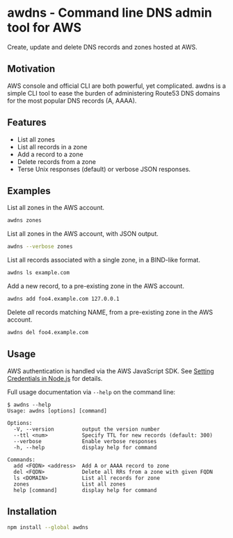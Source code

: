 # awdns - Command line DNS admin tool for AWS

Create, update and delete DNS records and zones hosted at AWS.

## Motivation

AWS console and official CLI are both powerful, yet complicated.   awdns
is a simple CLI tool to ease the burden of administering Route53 DNS
domains for the most popular DNS records (A, AAAA).

## Features

* List all zones
* List all records in a zone
* Add a record to a zone
* Delete records from a zone
* Terse Unix responses (default) or verbose JSON responses.

## Examples

List all zones in the AWS account.

```sh
awdns zones
```

List all zones in the AWS account, with JSON output.

```sh
awdns --verbose zones
```

List all records associated with a single zone, in a BIND-like format.

```sh
awdns ls example.com
```

Add a new record, to a pre-existing zone in the AWS account.

```sh
awdns add foo4.example.com 127.0.0.1
```

Delete *all* records matching NAME, from a pre-existing zone in the AWS account.

```sh
awdns del foo4.example.com
```

## Usage

AWS authentication is handled via the AWS JavaScript SDK.
See [Setting Credentials in Node.js](https://docs.aws.amazon.com/sdk-for-javascript/v2/developer-guide/setting-credentials-node.html) for details.

Full usage documentation via `--help` on the command line:

```console
$ awdns --help
Usage: awdns [options] [command]

Options:
  -V, --version         output the version number
  --ttl <num>           Specify TTL for new records (default: 300)
  --verbose             Enable verbose responses
  -h, --help            display help for command

Commands:
  add <FQDN> <address>  Add A or AAAA record to zone
  del <FQDN>            Delete all RRs from a zone with given FQDN
  ls <DOMAIN>           List all records for zone
  zones                 List all zones
  help [command]        display help for command
```

## Installation

```sh
npm install --global awdns
```
